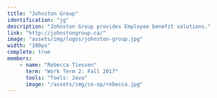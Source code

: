 ```yaml
---
title: "Johnston Group"
identification: "jg"
description: "Johnston Group provides Employee benefit solutions."
link: "http://johnstongroup.ca/"
image: "assets/img/logos/johnston-group.jpg"
width: "100px"
complete: true
members:
    - name: "Rebecca Tiessen"
      term: "Work Term 2: Fall 2017"
      tools: "Tools: Java"
      image: "/assets/img/co-op/rebecca.jpg"
---
```

